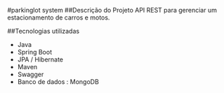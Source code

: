 #parkinglot system
##Descrição do Projeto
API REST para gerenciar um estacionamento de carros e motos.

##Tecnologias utilizadas
- Java
- Spring Boot
- JPA / Hibernate
- Maven
- Swagger
- Banco de dados : MongoDB


